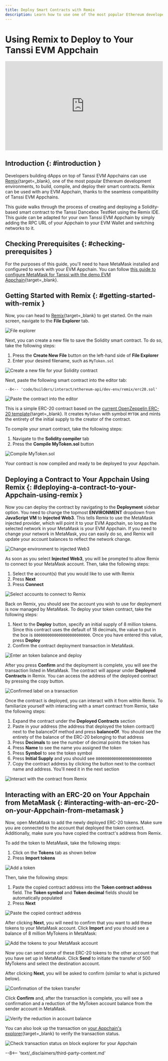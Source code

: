 ```yaml
---
title: Deploy Smart Contracts with Remix
description: Learn how to use one of the most popular Ethereum developer tools, the Remix IDE, to interact with your Tanssi EVM Appchain.
---
```


# Using Remix to Deploy to Your Tanssi EVM Appchain

<style>.embed-container { position: relative; padding-bottom: 56.25%; height: 0; overflow: hidden; max-width: 100%; } .embed-container iframe, .embed-container object, .embed-container embed { position: absolute; top: 0; left: 0; width: 100%; height: 100%; }</style><div class='embed-container'><iframe src='https://www.youtube.com/embed/vSc80mg_L9E?si=qnIXJ6wL0iKU3mU1' frameborder='0' allowfullscreen></iframe></div>
<style>.caption { font-family: Open Sans, sans-serif; font-size: 0.9em; color: rgba(170, 170, 170, 1); font-style: italic; letter-spacing: 0px; position: relative;}</style>

## Introduction {: #introduction }

Developers building dApps on top of Tanssi EVM Appchains can use [Remix](https://remix.ethereum.org/){target=\_blank}, one of the most popular Ethereum development environments, to build, compile, and deploy their smart contracts. Remix can be used with any EVM Appchain, thanks to the seamless compatibility of Tanssi EVM Appchains.

This guide walks through the process of creating and deploying a Solidity-based smart contract to the Tanssi Dancebox TestNet using the Remix IDE. This guide can be adapted for your own Tanssi EVM Appchain by simply adding the RPC URL of your Appchain to your EVM Wallet and switching networks to it.

## Checking Prerequisites {: #checking-prerequisites }

For the purposes of this guide, you'll need to have MetaMask installed and configured to work with your EVM Appchain. You can follow [this guide to configure MetaMask for Tanssi with the demo EVM Appchain](/builders/interact/ethereum-api/wallets/metamask/){target=\_blank}.

## Getting Started with Remix {: #getting-started-with-remix }

Now, you can head to [Remix](https://remix.ethereum.org/){target=\_blank} to get started. On the main screen, navigate to the **File Explorer** tab.

![File explorer](/images/builders/interact/ethereum-api/dev-environments/remix/remix-1.webp)

Next, you can create a new file to save the Solidity smart contract. To do so, take the following steps:

1. Press the **Create New File** button on the left-hand side of **File Explorer**
2. Enter your desired filename, such as `MyToken.sol`

![Create a new file for your Solidity contract](/images/builders/interact/ethereum-api/dev-environments/remix/remix-2.webp)

Next, paste the following smart contract into the editor tab:

```solidity
--8<-- 'code/builders/interact/ethereum-api/dev-env/remix/erc20.sol'
```

![Paste the contract into the editor](/images/builders/interact/ethereum-api/dev-environments/remix/remix-3.webp)

This is a simple ERC-20 contract based on the [current OpenZeppelin ERC-20 template](https://github.com/OpenZeppelin/openzeppelin-contracts/blob/master/contracts/token/ERC20/ERC20.sol){target=\_blank}. It creates `MyToken` with symbol `MYTOK` and mints the entirety of the initial supply to the creator of the contract.

To compile your smart contract, take the following steps:

1. Navigate to the **Solidity compiler** tab
2. Press the **Compile MyToken.sol** button

![Compile MyToken.sol](/images/builders/interact/ethereum-api/dev-environments/remix/remix-4.webp)

Your contract is now compiled and ready to be deployed to your Appchain.

## Deploying a Contract to Your Appchain Using Remix {: #deploying-a-contract-to-your-Appchain-using-remix }

Now you can deploy the contract by navigating to the **Deployment** sidebar option. You need to change the topmost **ENVIRONMENT** dropdown from **JavaScript VM** to **Injected Web3**. This tells Remix to use the MetaMask injected provider, which will point it to your EVM Appchain, so long as the selected network in your MetaMask is your EVM Appchain. If you need to change your network in MetaMask, you can easily do so, and Remix will update your account balances to reflect the network change.

![Change environment to injected Web3](/images/builders/interact/ethereum-api/dev-environments/remix/remix-5.webp)

As soon as you select **Injected Web3**, you will be prompted to allow Remix to connect to your MetaMask account. Then, take the following steps:

1. Select the account(s) that you would like to use with Remix
2. Press **Next**
3. Press **Connect**

![Select accounts to connect to Remix](/images/builders/interact/ethereum-api/dev-environments/remix/remix-6.webp)

Back on Remix, you should see the account you wish to use for deployment is now managed by MetaMask. To deploy your token contract, take the following steps:

1. Next to the **Deploy** button, specify an initial supply of 8 million tokens. Since this contract uses the default of 18 decimals, the value to put in the box is `8000000000000000000000000`. Once you have entered this value, press **Deploy**
2. Confirm the contract deployment transaction in MetaMask.

![Enter an token balance and deploy](/images/builders/interact/ethereum-api/dev-environments/remix/remix-7.webp)

After you press **Confirm** and the deployment is complete, you will see the transaction listed in MetaMask. The contract will appear under **Deployed Contracts** in Remix. You can access the address of the deployed contract by pressing the copy button.

![Confirmed label on a transaction](/images/builders/interact/ethereum-api/dev-environments/remix/remix-8.webp)

Once the contract is deployed, you can interact with it from within Remix. To familiarize yourself with interacting with a smart contract from Remix, take the following steps:

1. Expand the contract under the **Deployed Contracts** section
2. Paste in your address (the address that deployed the token contract) next to the balanceOf method and press **balanceOf**. You should see the entirety of the balance of the ERC-20 belonging to that address
3. Press **Decimals** to see the number of decimal points the token has
4. Press **Name** to see the name you assigned the token
5. Press **Symbol** to see the token symbol
6. Press **Initial Supply** and you should see `8000000000000000000000000`
7. Copy the contract address by clicking the button next to the contract name and address. You'll need it in the next section

![Interact with the contract from Remix](/images/builders/interact/ethereum-api/dev-environments/remix/remix-9.webp)

## Interacting with an ERC-20 on Your Appchain from MetaMask {: #interacting-with-an-erc-20-on-your-Appchain-from-metamask }

Now, open MetaMask to add the newly deployed ERC-20 tokens. Make sure you are connected to the account that deployed the token contract. Additionally, make sure you have copied the contract's address from Remix.

To add the token to MetaMask, take the following steps:

1. Click on the **Tokens** tab as shown below
2. Press **Import tokens**

![Add a token](/images/builders/interact/ethereum-api/dev-environments/remix/remix-10.webp)

Then, take the following steps:

1. Paste the copied contract address into the **Token contract address** field. The **Token symbol** and **Token decimal** fields should be automatically populated
2. Press **Next**

![Paste the copied contract address](/images/builders/interact/ethereum-api/dev-environments/remix/remix-11.webp)

After clicking **Next**, you will need to confirm that you want to add these tokens to your MetaMask account. Click **Import** and you should see a balance of 8 million MyTokens in MetaMask:

![Add the tokens to your MetaMask account](/images/builders/interact/ethereum-api/dev-environments/remix/remix-12.webp)

Now you can send some of these ERC-20 tokens to the other account that you have set up in MetaMask. Click **Send** to initiate the transfer of 500 MyTokens and select the destination account.

After clicking **Next**, you will be asked to confirm (similar to what is pictured below).

![Confirmation of the token transfer](/images/builders/interact/ethereum-api/dev-environments/remix/remix-13.webp)

Click **Confirm** and, after the transaction is complete, you will see a confirmation and a reduction of the MyToken account balance from the sender account in MetaMask.

![Verify the reduction in account balance](/images/builders/interact/ethereum-api/dev-environments/remix/remix-14.webp)

You can also look up the transaction on [your Appchain's explorer](https://tanssi-evmexplorer.netlify.app/){target=\_blank} to verify the transaction status.

![Check transaction status on block explorer for your Appchain](/images/builders/interact/ethereum-api/dev-environments/remix/remix-15.webp)

--8<-- 'text/_disclaimers/third-party-content.md'
